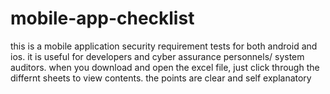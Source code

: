 # mobile-app-checklist
this is a mobile application security requirement tests for both android and ios.
it is useful for developers and cyber assurance personnels/ system auditors.
when you download and open the excel file, just click through the differnt sheets to view contents. the points are clear and self explanatory

